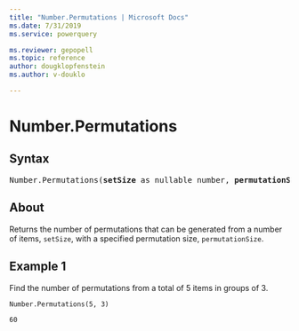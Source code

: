 ```yaml
---
title: "Number.Permutations | Microsoft Docs"
ms.date: 7/31/2019
ms.service: powerquery

ms.reviewer: gepopell
ms.topic: reference
author: dougklopfenstein
ms.author: v-douklo

---
```

# Number.Permutations

## Syntax

<pre>
Number.Permutations(<b>setSize</b> as nullable number, <b>permutationSize</b> as nullable number) as nullable number 
</pre>
  
## About  
Returns the number of permutations that can be generated from a number of items, `setSize`, with a specified permutation size, `permutationSize`.

## Example 1
Find the number of permutations from a total of 5 items in groups of 3.

```powerquery-m
Number.Permutations(5, 3)
```

`60`

